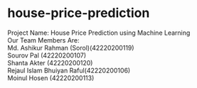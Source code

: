 # house-price-prediction
Project Name: House Price Prediction using Machine Learning\
Our Team Members Are: \
Md. Ashikur Rahman (Sorol)(42220200119)\
Sourov Pal (42220200107)\
Shanta Akter (42220200120)\
Rejaul Islam Bhuiyan Raful(42220200106)\
Moinul Hosen (42220200113)
